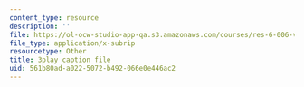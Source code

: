 ```yaml
---
content_type: resource
description: ''
file: https://ol-ocw-studio-app-qa.s3.amazonaws.com/courses/res-6-006-video-demonstrations-in-lasers-and-optics-spring-2008/561b80ada0225072b492066e0e446ac2_--Zi_cn4kPE.vtt
file_type: application/x-subrip
resourcetype: Other
title: 3play caption file
uid: 561b80ad-a022-5072-b492-066e0e446ac2
---
```

